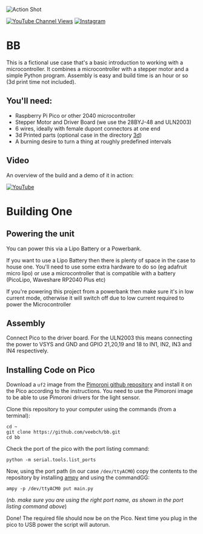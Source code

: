 ![Action Shot](/assets/bb6.png)


[![YouTube Channel Views](https://img.shields.io/youtube/channel/views/UCz5BOU9J9pB_O0B8-rDjCWQ?style=flat&logo=youtube&logoColor=red&labelColor=white&color=ffed53)](https://www.youtube.com/channel/UCz5BOU9J9pB_O0B8-rDjCWQ) [![Instagram](https://img.shields.io/github/stars/veebch?style=flat&logo=github&logoColor=black&labelColor=white&color=ffed53)](https://www.instagram.com/v_e_e_b/)

# BB

This is a fictional use case that's a basic introduction to working with a microcontroller. It combines a microcontroller with a stepper motor and a simple Python program. Assembly is easy and build time is an hour or so (3d print time not included). 

## You'll need:
- Raspberry Pi Pico or other 2040 microcontroller
- Stepper Motor and Driver Board (we use the 28BYJ-48 and ULN2003)
- 6 wires, ideally with female dupont connectors at one end
- 3d Printed parts (optional case in the directory [3d](./3d))
- A burning desire to turn a thing at roughly predefined intervals

## Video 

An overview of the build and a demo of it in action:

[![YouTube](http://i.ytimg.com/vi/LisX4vcqEus/hqdefault.jpg)](https://www.youtube.com/watch?v=LisX4vcqEus)

# Building One

## Powering the unit

You can power this via a Lipo Battery or a Powerbank.

If you want to use a Lipo Battery then there is plenty of space in the case to house one. You'll need to use some extra hardware to do so (eg adafruit micro lipo) or use a microcontroller that is compatible with a battery (PicoLipo, Waveshare RP2040 Plus etc)

If you're powering this project from a powerbank then make sure it's in low current mode, otherwise it will switch off due to low current required to power the Microcontroller
## Assembly

Connect Pico to the driver board. For the ULN2003 this means connecting the power to VSYS and GND and GPIO 21,20,19 and 18 to IN1, IN2, IN3 and IN4 respectively.

## Installing Code on Pico

Download a `uf2` image from the [Pimoroni github repository](https://github.com/pimoroni/pimoroni-pico/releases) and install it on the Pico according to the instructions. You need to use the Pimoroni image to be able to use Pimoroni drivers for the light sensor.

Clone this repository to your computer using the commands (from a terminal):

```
cd ~
git clone https://github.com/veebch/bb.git
cd bb
```

Check the port of the pico with the port listing command:
```
python -m serial.tools.list_ports
```
Now, using the port path (in our case `/dev/ttyACM0`) copy the contents to the repository by installing [ampy](https://pypi.org/project/adafruit-ampy/) and using the commandGG:

```
ampy -p /dev/ttyACM0 put main.py
```
(*nb. make sure you are using the right port name, as shown in the port listing command above*)

Done! The required file should now be on the Pico. Next time you plug in the pico to USB power the script will autorun.
